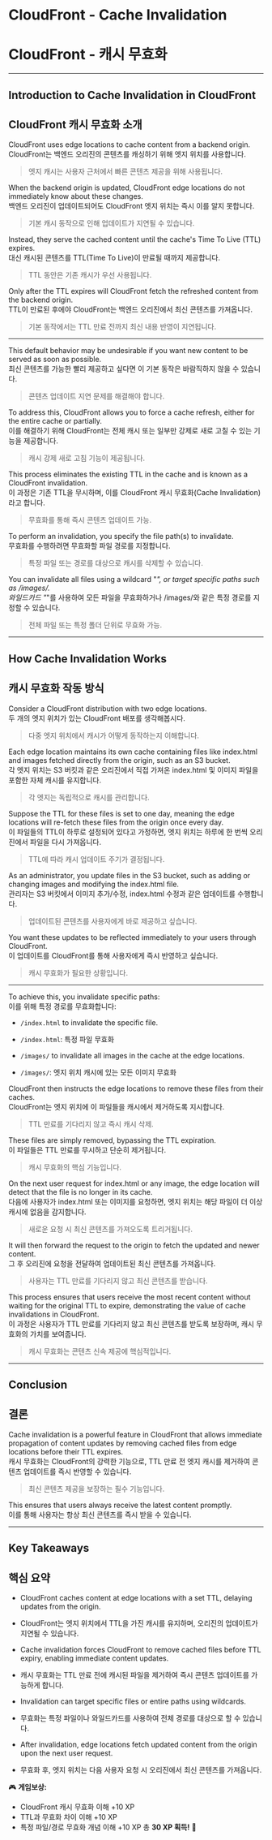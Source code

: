 # CloudFront - Cache Invalidation  
# CloudFront - 캐시 무효화  

---

## Introduction to Cache Invalidation in CloudFront  
## CloudFront 캐시 무효화 소개  

CloudFront uses edge locations to cache content from a backend origin.  
CloudFront는 백엔드 오리진의 콘텐츠를 캐싱하기 위해 엣지 위치를 사용합니다.  
> 엣지 캐시는 사용자 근처에서 빠른 콘텐츠 제공을 위해 사용됩니다.  

When the backend origin is updated, CloudFront edge locations do not immediately know about these changes.  
백엔드 오리진이 업데이트되어도 CloudFront 엣지 위치는 즉시 이를 알지 못합니다.  
> 기본 캐시 동작으로 인해 업데이트가 지연될 수 있습니다.  

Instead, they serve the cached content until the cache's Time To Live (TTL) expires.  
대신 캐시된 콘텐츠를 TTL(Time To Live)이 만료될 때까지 제공합니다.  
> TTL 동안은 기존 캐시가 우선 사용됩니다.  

Only after the TTL expires will CloudFront fetch the refreshed content from the backend origin.  
TTL이 만료된 후에야 CloudFront는 백엔드 오리진에서 최신 콘텐츠를 가져옵니다.  
> 기본 동작에서는 TTL 만료 전까지 최신 내용 반영이 지연됩니다.  

---

This default behavior may be undesirable if you want new content to be served as soon as possible.  
최신 콘텐츠를 가능한 빨리 제공하고 싶다면 이 기본 동작은 바람직하지 않을 수 있습니다.  
> 콘텐츠 업데이트 지연 문제를 해결해야 합니다.  

To address this, CloudFront allows you to force a cache refresh, either for the entire cache or partially.  
이를 해결하기 위해 CloudFront는 전체 캐시 또는 일부만 강제로 새로 고칠 수 있는 기능을 제공합니다.  
> 캐시 강제 새로 고침 기능이 제공됩니다.  

This process eliminates the existing TTL in the cache and is known as a CloudFront invalidation.  
이 과정은 기존 TTL을 무시하며, 이를 CloudFront 캐시 무효화(Cache Invalidation)라고 합니다.  
> 무효화를 통해 즉시 콘텐츠 업데이트 가능.  

To perform an invalidation, you specify the file path(s) to invalidate.  
무효화를 수행하려면 무효화할 파일 경로를 지정합니다.  
> 특정 파일 또는 경로를 대상으로 캐시를 삭제할 수 있습니다.  

You can invalidate all files using a wildcard "*", or target specific paths such as /images/.  
와일드카드 "*"를 사용하여 모든 파일을 무효화하거나 /images/와 같은 특정 경로를 지정할 수 있습니다.  
> 전체 파일 또는 특정 폴더 단위로 무효화 가능.  

---

## How Cache Invalidation Works  
## 캐시 무효화 작동 방식  

Consider a CloudFront distribution with two edge locations.  
두 개의 엣지 위치가 있는 CloudFront 배포를 생각해봅시다.  
> 다중 엣지 위치에서 캐시가 어떻게 동작하는지 이해합니다.  

Each edge location maintains its own cache containing files like index.html and images fetched directly from the origin, such as an S3 bucket.  
각 엣지 위치는 S3 버킷과 같은 오리진에서 직접 가져온 index.html 및 이미지 파일을 포함한 자체 캐시를 유지합니다.  
> 각 엣지는 독립적으로 캐시를 관리합니다.  

Suppose the TTL for these files is set to one day, meaning the edge locations will re-fetch these files from the origin once every day.  
이 파일들의 TTL이 하루로 설정되어 있다고 가정하면, 엣지 위치는 하루에 한 번씩 오리진에서 파일을 다시 가져옵니다.  
> TTL에 따라 캐시 업데이트 주기가 결정됩니다.  

As an administrator, you update files in the S3 bucket, such as adding or changing images and modifying the index.html file.  
관리자는 S3 버킷에서 이미지 추가/수정, index.html 수정과 같은 업데이트를 수행합니다.  
> 업데이트된 콘텐츠를 사용자에게 바로 제공하고 싶습니다.  

You want these updates to be reflected immediately to your users through CloudFront.  
이 업데이트를 CloudFront를 통해 사용자에게 즉시 반영하고 싶습니다.  
> 캐시 무효화가 필요한 상황입니다.  

---

To achieve this, you invalidate specific paths:  
이를 위해 특정 경로를 무효화합니다:  

- `/index.html` to invalidate the specific file.  
- `/index.html`: 특정 파일 무효화  

- `/images/` to invalidate all images in the cache at the edge locations.  
- `/images/`: 엣지 위치 캐시에 있는 모든 이미지 무효화  

CloudFront then instructs the edge locations to remove these files from their caches.  
CloudFront는 엣지 위치에 이 파일들을 캐시에서 제거하도록 지시합니다.  
> TTL 만료를 기다리지 않고 즉시 캐시 삭제.  

These files are simply removed, bypassing the TTL expiration.  
이 파일들은 TTL 만료를 무시하고 단순히 제거됩니다.  
> 캐시 무효화의 핵심 기능입니다.  

On the next user request for index.html or any image, the edge location will detect that the file is no longer in its cache.  
다음에 사용자가 index.html 또는 이미지를 요청하면, 엣지 위치는 해당 파일이 더 이상 캐시에 없음을 감지합니다.  
> 새로운 요청 시 최신 콘텐츠를 가져오도록 트리거됩니다.  

It will then forward the request to the origin to fetch the updated and newer content.  
그 후 오리진에 요청을 전달하여 업데이트된 최신 콘텐츠를 가져옵니다.  
> 사용자는 TTL 만료를 기다리지 않고 최신 콘텐츠를 받습니다.  

This process ensures that users receive the most recent content without waiting for the original TTL to expire, demonstrating the value of cache invalidations in CloudFront.  
이 과정은 사용자가 TTL 만료를 기다리지 않고 최신 콘텐츠를 받도록 보장하며, 캐시 무효화의 가치를 보여줍니다.  
> 캐시 무효화는 콘텐츠 신속 제공에 핵심적입니다.  

---

## Conclusion  
## 결론  

Cache invalidation is a powerful feature in CloudFront that allows immediate propagation of content updates by removing cached files from edge locations before their TTL expires.  
캐시 무효화는 CloudFront의 강력한 기능으로, TTL 만료 전 엣지 캐시를 제거하여 콘텐츠 업데이트를 즉시 반영할 수 있습니다.  
> 최신 콘텐츠 제공을 보장하는 필수 기능입니다.  

This ensures that users always receive the latest content promptly.  
이를 통해 사용자는 항상 최신 콘텐츠를 즉시 받을 수 있습니다.  

---

## Key Takeaways  
## 핵심 요약  

- CloudFront caches content at edge locations with a set TTL, delaying updates from the origin.  
- CloudFront는 엣지 위치에서 TTL을 가진 캐시를 유지하며, 오리진의 업데이트가 지연될 수 있습니다.  

- Cache invalidation forces CloudFront to remove cached files before TTL expiry, enabling immediate content updates.  
- 캐시 무효화는 TTL 만료 전에 캐시된 파일을 제거하여 즉시 콘텐츠 업데이트를 가능하게 합니다.  

- Invalidation can target specific files or entire paths using wildcards.  
- 무효화는 특정 파일이나 와일드카드를 사용하여 전체 경로를 대상으로 할 수 있습니다.  

- After invalidation, edge locations fetch updated content from the origin upon the next user request.  
- 무효화 후, 엣지 위치는 다음 사용자 요청 시 오리진에서 최신 콘텐츠를 가져옵니다.  

🎮 **게임보상:**

* CloudFront 캐시 무효화 이해 +10 XP
* TTL과 무효화 차이 이해 +10 XP
* 특정 파일/경로 무효화 개념 이해 +10 XP
  총 **30 XP 획득!** 🎉
